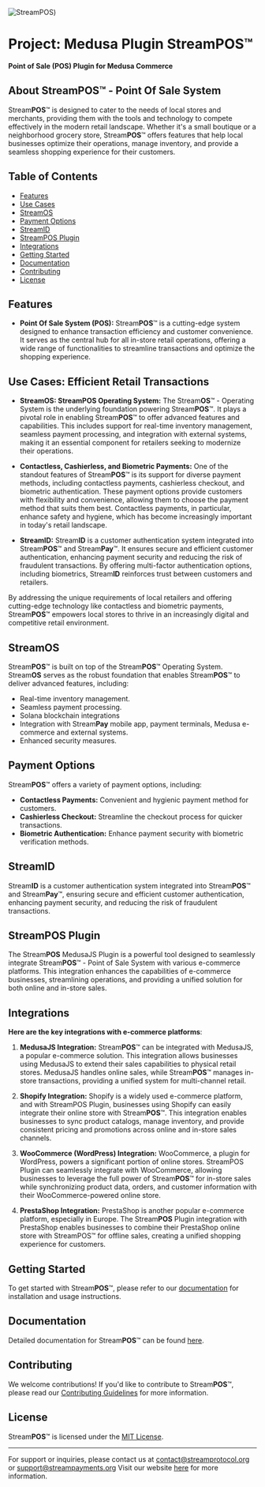 ![Stream**POS**](https://i.imgur.com/dtQdy5G.png))

# Project: Medusa Plugin StreamPOS™

**Point of Sale (POS) Plugin for Medusa Commerce**

## About StreamPOS™ - Point Of Sale System

Stream**POS**™ is designed to cater to the needs of local stores and merchants, providing them with the tools and technology to compete effectively in the modern retail landscape. Whether it's a small boutique or a neighborhood grocery store, Stream**POS**™ offers features that help local businesses optimize their operations, manage inventory, and provide a seamless shopping experience for their customers.

## Table of Contents

- [Features](#features)
- [Use Cases](#use-cases)
- [StreamOS](#streamos)
- [Payment Options](#payment-options)
- [StreamID](#streamid)
- [StreamPOS Plugin](#streampost-plugin)
- [Integrations](#integrations)
- [Getting Started](#getting-started)
- [Documentation](#documentation)
- [Contributing](#contributing)
- [License](#license)

## Features <a name="features"></a>

- **Point Of Sale System (POS):** Stream**POS**™ is a cutting-edge system designed to enhance transaction efficiency and customer convenience. It serves as the central hub for all in-store retail operations, offering a wide range of functionalities to streamline transactions and optimize the shopping experience.

## Use Cases: Efficient Retail Transactions <a name="use-cases"></a>

- **StreamOS: StreamPOS Operating System:** The Stream**OS**™ - Operating System is the underlying foundation powering Stream**POS**™. It plays a pivotal role in enabling Stream**POS**™ to offer advanced features and capabilities. This includes support for real-time inventory management, seamless payment processing, and integration with external systems, making it an essential component for retailers seeking to modernize their operations.

- **Contactless, Cashierless, and Biometric Payments:** One of the standout features of Stream**POS**™ is its support for diverse payment methods, including contactless payments, cashierless checkout, and biometric authentication. These payment options provide customers with flexibility and convenience, allowing them to choose the payment method that suits them best. Contactless payments, in particular, enhance safety and hygiene, which has become increasingly important in today's retail landscape.

- **StreamID:** Stream**ID** is a customer authentication system integrated into Stream**POS**™ and Stream**Pay**™. It ensures secure and efficient customer authentication, enhancing payment security and reducing the risk of fraudulent transactions. By offering multi-factor authentication options, including biometrics, Stream**ID** reinforces trust between customers and retailers.

By addressing the unique requirements of local retailers and offering cutting-edge technology like contactless and biometric payments, Stream**POS**™ empowers local stores to thrive in an increasingly digital and competitive retail environment.

## StreamOS <a name="streamos"></a>

Stream**POS**™ is built on top of the Stream**POS**™ Operating System. Stream**OS** serves as the robust foundation that enables Stream**POS**™ to deliver advanced features, including:

- Real-time inventory management.
- Seamless payment processing.
- Solana blockchain integrations
- Integration with Stream**Pay** mobile app, payment terminals, Medusa e-commerce and external systems.
- Enhanced security measures.

## Payment Options <a name="payment-options"></a>

Stream**POS**™ offers a variety of payment options, including:

- **Contactless Payments:** Convenient and hygienic payment method for customers.
- **Cashierless Checkout:** Streamline the checkout process for quicker transactions.
- **Biometric Authentication:** Enhance payment security with biometric verification methods.

## StreamID <a name="streamid"></a>

Stream**ID** is a customer authentication system integrated into Stream**POS**™ and Stream**Pay**™, ensuring secure and efficient customer authentication, enhancing payment security, and reducing the risk of fraudulent transactions.

## StreamPOS Plugin <a name="streampost-plugin"></a>

The Stream**POS** MedusaJS Plugin is a powerful tool designed to seamlessly integrate Stream**POS**™ - Point of Sale System with various e-commerce platforms. This integration enhances the capabilities of e-commerce businesses, streamlining operations, and providing a unified solution for both online and in-store sales.

## Integrations <a name="integrations"></a>

**Here are the key integrations with e-commerce platforms**:

1. **MedusaJS Integration:** Stream**POS**™ can be integrated with MedusaJS, a popular e-commerce solution. This integration allows businesses using MedusaJS to extend their sales capabilities to physical retail stores. MedusaJS handles online sales, while Stream**POS**™ manages in-store transactions, providing a unified system for multi-channel retail.

2. **Shopify Integration:** Shopify is a widely used e-commerce platform, and with StreamPOS Plugin, businesses using Shopify can easily integrate their online store with Stream**POS**™. This integration enables businesses to sync product catalogs, manage inventory, and provide consistent pricing and promotions across online and in-store sales channels.

3. **WooCommerce (WordPress) Integration:** WooCommerce, a plugin for WordPress, powers a significant portion of online stores. StreamPOS Plugin can seamlessly integrate with WooCommerce, allowing businesses to leverage the full power of Stream**POS**™ for in-store sales while synchronizing product data, orders, and customer information with their WooCommerce-powered online store.

4. **PrestaShop Integration:** PrestaShop is another popular e-commerce platform, especially in Europe. The Stream**POS** Plugin integration with PrestaShop enables businesses to combine their PrestaShop online store with StreamPOS™ for offline sales, creating a unified shopping experience for customers.

## Getting Started <a name="getting-started"></a>

To get started with Stream**POS**™, please refer to our [documentation](#documentation) for installation and usage instructions.

## Documentation <a name="documentation"></a>

Detailed documentation for Stream**POS**™ can be found [here](documentation.md).

## Contributing <a name="contributing"></a>

We welcome contributions! If you'd like to contribute to Stream**POS**™, please read our [Contributing Guidelines](CONTRIBUTING.md) for more information.

## License <a name="license"></a>

Stream**POS**™ is licensed under the [MIT License](LICENSE.md).

---
For support or inquiries, please contact us at contact@streamprotocol.org or support@streampayments.org Visit our website [here](https://streampayments.org) for more information.
